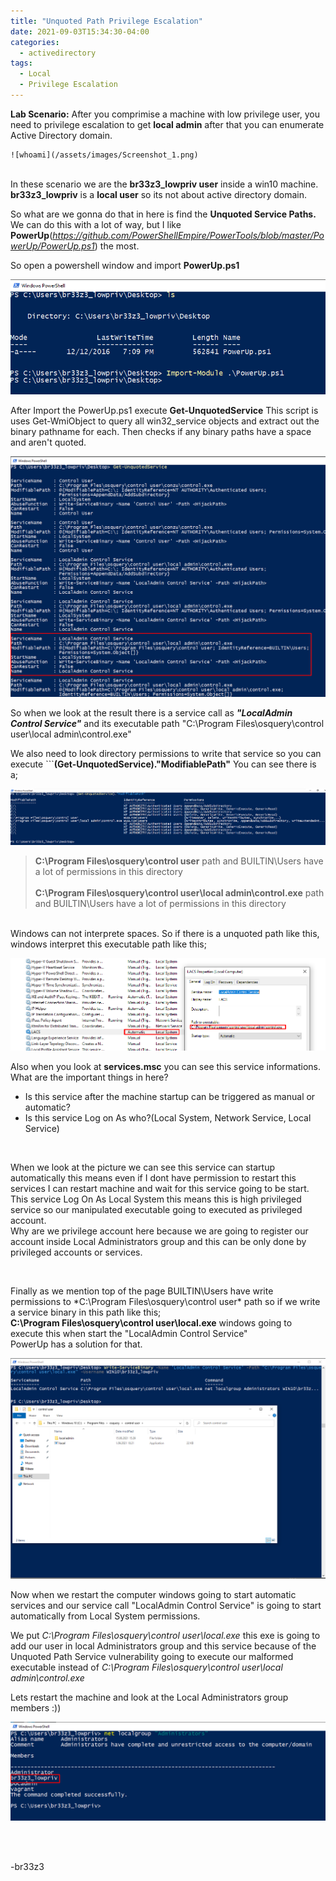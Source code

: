```yaml
---
title: "Unquoted Path Privilege Escalation"
date: 2021-09-03T15:34:30-04:00
categories:
  - activedirectory
tags:
  - Local
  - Privilege Escalation
---
```


**Lab Scenario:** After you comprimise a machine with low privilege user, you need to privilege escalation to get **local admin** after that you can enumerate Active Directory domain. 

 	![whoami](/assets/images/Screenshot_1.png)

<br>In these scenario we are the **br33z3_lowpriv user** inside a win10 machine. **br33z3_lowpriv** is a **local user** so its not about active directory domain.

So what are we gonna do that in here is find the **Unquoted Service Paths.** We can do this with a lot of way, but I like **PowerUp**(*https://github.com/PowerShellEmpire/PowerTools/blob/master/PowerUp/PowerUp.ps1*) the most.

So open a powershell window and import **PowerUp.ps1**

![PowerUp](/assets/images/Screenshot_2.png)

After Import the PowerUp.ps1 execute **Get-UnquotedService**
This script is uses Get-WmiObject to query all win32_service objects and extract out the binary pathname for each. Then checks if any binary paths have a space and aren't quoted.

![Get-UnquotedService](/assets/images/Screenshot_3.png)

So when we look at the result there is a service call as ***"LocalAdmin Control Service"*** and its executable path "C:\Program Files\osquery\control user\local admin\control.exe"<br>

We also need to look directory permissions to write that service so you can execute ```**(Get-UnquotedService)."ModifiablePath"**
You can see there is a;

![Modifiable-Path](/assets/images/Screenshot_4.png)

> **C:\Program Files\osquery\control user** path and BUILTIN\Users have a lot of permissions in this directory
<br><br>
> **C:\Program Files\osquery\control user\local admin\control.exe** path and BUILTIN\Users have a lot of permissions in this directory

<br>Windows can not interprete spaces. So if there is a unquoted path like this, windows interpret this executable path like this;

![Windows-Interpret](/assets/images/Screenshot_5.5.png)

Also when you look at **services.msc** you can see this service informations. What are the important things in here?

+ Is this service after the machine startup can be triggered as manual or automatic?
+ Is this service Log on As who?(Local System, Network Service, Local Service)
<br>

<p>When we look at the picture we can see this service can startup automatically this means even if I dont have permission to restart this services I can restart machine and wait for this service going to be start. This service Log On As Local System this means this is high privileged service so our manipulated executable going to executed as privileged account. <br>Why are we privilege account here because we are going to register our account inside Local Administrators group and this can be only done by privileged accounts or services.</p>
<br>

Finally as we mention top of the page BUILTIN\Users have write permissions to *C:\Program Files\osquery\control user\* path so if we write a service binary in this path like this;<br>
**C:\Program Files\osquery\control user\local.exe** windows going to execute this when start the "LocalAdmin Control Service"<br>
PowerUp has a solution for that. 

![Write-ServiceBinary](/assets/images/Screenshot_7.png)
<br>

Now when we restart the computer windows going to start automatic services and our service call "LocalAdmin Control Service" is going to start automatically from Local System permissions.<br>

We put *C:\Program Files\osquery\control user\local.exe* this exe is going to add our user in local Administrators group and this service because of the Unquoted Path Service vulnerability going to execute our malformed executable instead of *C:\Program Files\osquery\control user\local admin\control.exe*
<br>

Lets restart the machine and look at the Local Administrators group members :))

![Local Administrators Group Members](/assets/images/Screenshot_8.png)

<br><br>

-br33z3
